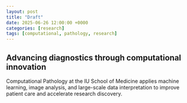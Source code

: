 ```yaml
---
layout: post
title: "Draft"
date: 2025-06-26 12:00:00 +0000
categories: [research]
tags: [computational, pathology, research]
---
```


## Advancing diagnostics through computational innovation

Computational Pathology at the IU School of Medicine applies machine learning, image analysis, and large-scale data interpretation to improve patient care and accelerate research discovery.
